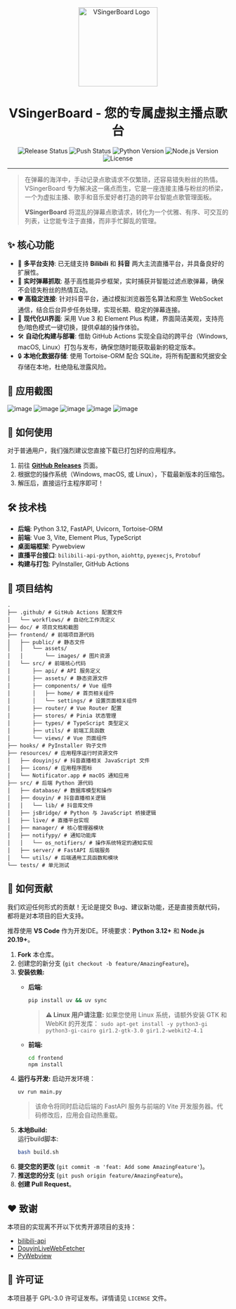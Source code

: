 <div align="center">
  <img src="doc/634-.jpg" width="180" height="180" alt="VSingerBoard Logo">
  <br>
</div>

<div align="center">

# VSingerBoard - 您的专属虚拟主播点歌台

![Release Status](https://github.com/zangxx66/VSingerBoard/actions/workflows/release.yml/badge.svg) ![Push Status](https://github.com/zangxx66/VSingerBoard/actions/workflows/push.yml/badge.svg) ![Python Version](https://img.shields.io/badge/python-3.12-blue.svg) ![Node.js Version](https://img.shields.io/badge/node.js-24.0-blue.svg) ![License](https://img.shields.io/badge/license-GPL--3.0-green.svg)

</div>

---

> 在弹幕的海洋中，手动记录点歌请求不仅繁琐，还容易错失粉丝的热情。VSingerBoard 专为解决这一痛点而生，它是一座连接主播与粉丝的桥梁，一个为虚拟主播、歌手和音乐爱好者打造的跨平台智能点歌管理面板。
> 
> **VSingerBoard** 将混乱的弹幕点歌请求，转化为一个优雅、有序、可交互的列表，让您能专注于直播，而非手忙脚乱的管理。

## ✨ 核心功能

- 🎤 **多平台支持**: 已无缝支持 **Bilibili** 和 **抖音** 两大主流直播平台，并具备良好的扩展性。
- 🚀 **实时弹幕抓取**: 基于高性能异步框架，实时捕获并智能过滤点歌弹幕，确保不会错失粉丝的热情互动。
- 🛡️ **高稳定连接**: 针对抖音平台，通过模拟浏览器签名算法和原生 WebSocket 通信，结合后台异步任务处理，实现长期、稳定的弹幕连接。
- 🎨 **现代化UI界面**: 采用 Vue 3 和 Element Plus 构建，界面简洁美观，支持亮色/暗色模式一键切换，提供卓越的操作体验。
- 🛠️ **自动化构建与部署**: 借助 GitHub Actions 实现全自动的跨平台（Windows, macOS, Linux）打包与发布，确保您随时能获取最新的稳定版本。
- 🔒 **本地化数据存储**: 使用 Tortoise-ORM 配合 SQLite，将所有配置和凭据安全存储在本地，杜绝隐私泄露风险。

## 📸 应用截图

![image](doc/1.png)
![image](doc/2.png)
![image](doc/3.png)
![image](doc/4.png)
![image](doc/5.png)

## 🚀 如何使用

对于普通用户，我们强烈建议您直接下载已打包好的应用程序。

1.  前往 [**GitHub Releases**](https://github.com/zangxx66/VSingerBoard/releases/latest) 页面。
2.  根据您的操作系统（Windows, macOS, 或 Linux），下载最新版本的压缩包。
3.  解压后，直接运行主程序即可！

## 🛠️ 技术栈

- **后端**: Python 3.12, FastAPI, Uvicorn, Tortoise-ORM
- **前端**: Vue 3, Vite, Element Plus, TypeScript
- **桌面端框架**: Pywebview
- **直播平台接口**: `bilibili-api-python`, `aiohttp`, `pyexecjs`, `Protobuf`
- **构建与打包**: PyInstaller, GitHub Actions

## 📂 项目结构

```
.
├── .github/ # GitHub Actions 配置文件
│   └── workflows/ # 自动化工作流定义
├── doc/ # 项目文档和截图
├── frontend/ # 前端项目源代码
│   ├── public/ # 静态文件
│   │   └── assets/
│   │       └── images/ # 图片资源
│   └── src/ # 前端核心代码
│       ├── api/ # API 服务定义
│       ├── assets/ # 静态资源文件
│       ├── components/ # Vue 组件
│       │   ├── home/ # 首页相关组件
│       │   └── settings/ # 设置页面相关组件
│       ├── router/ # Vue Router 配置
│       ├── stores/ # Pinia 状态管理
│       ├── types/ # TypeScript 类型定义
│       ├── utils/ # 前端工具函数
│       └── views/ # Vue 页面组件
├── hooks/ # PyInstaller 钩子文件
├── resources/ # 应用程序运行时资源文件
│   ├── douyinjs/ # 抖音直播相关 JavaScript 文件
│   ├── icons/ # 应用程序图标
│   └── Notificator.app # macOS 通知应用
├── src/ # 后端 Python 源代码
│   ├── database/ # 数据库模型和操作
│   ├── douyin/ # 抖音直播相关逻辑
│   │   └── lib/ # 抖音库文件
│   ├── jsBridge/ # Python 与 JavaScript 桥接逻辑
│   ├── live/ # 直播平台实现
│   ├── manager/ # 核心管理器模块
│   ├── notifypy/ # 通知功能库
│   │   └── os_notifiers/ # 操作系统特定的通知实现
│   ├── server/ # FastAPI 后端服务
│   └── utils/ # 后端通用工具函数和模块
└── tests/ # 单元测试
```

## 🤝 如何贡献

我们欢迎任何形式的贡献！无论是提交 Bug、建议新功能，还是直接贡献代码，都将是对本项目的巨大支持。

推荐使用 **VS Code** 作为开发IDE。环境要求：**Python 3.12+** 和 **Node.js 20.19+**。

1.  **Fork** 本仓库。
2.  创建您的新分支 (`git checkout -b feature/AmazingFeature`)。
3.  **安装依赖:**
    - **后端:**
      ```bash
      pip install uv && uv sync
      ```
      > **⚠️ Linux 用户请注意:**
      > 如果您使用 Linux 系统，请额外安装 GTK 和 WebKit 的开发库：
      > `sudo apt-get install -y python3-gi python3-gi-cairo gir1.2-gtk-3.0 gir1.2-webkit2-4.1`

    - **前端:**
      ```bash
      cd frontend
      npm install
      ```
4.  **运行与开发:**
    启动开发环境：
    ```bash
    uv run main.py
    ```
    > 该命令将同时启动后端的 FastAPI 服务与前端的 Vite 开发服务器。代码修改后，应用会自动热重载。
5.  **本地Build:**  
    运行build脚本:  
    ```bash  
    bash build.sh
    ```  
6.  **提交您的更改** (`git commit -m 'feat: Add some AmazingFeature'`)。
7.  **推送您的分支** (`git push origin feature/AmazingFeature`)。
8.  **创建 Pull Request**。

## ❤️ 致谢

本项目的实现离不开以下优秀开源项目的支持：

- [bilibili-api](https://github.com/Nemo2011/bilibili-api)
- [DouyinLiveWebFetcher](https://github.com/saermart/DouyinLiveWebFetcher)
- [PyWebview](https://github.com/r0x0r/pywebview)

## 📄 许可证

本项目基于 GPL-3.0 许可证发布。详情请见 `LICENSE` 文件。